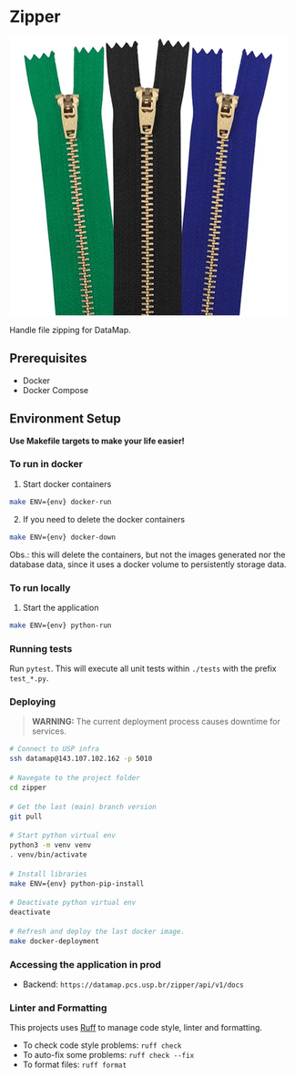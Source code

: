 # Zipper
![ziper](resources/zipper.jpg)

Handle file zipping for DataMap.

## Prerequisites

- Docker
- Docker Compose

## Environment Setup

**Use Makefile targets to make your life easier!**

### To run in docker

1. Start docker containers

```sh
make ENV={env} docker-run
```

2. If you need to delete the docker containers

```sh
make ENV={env} docker-down
```

Obs.: this will delete the containers, but not the images generated nor the database data, since it uses a docker 
volume to persistently storage data.

### To run locally

1. Start the application

```sh
make ENV={env} python-run
```

### Running tests

Run `pytest`. This will execute all unit tests within `./tests` with the prefix `test_*.py`.

### Deploying

> **WARNING:** The current deployment process causes downtime for services.

```sh
# Connect to USP infra
ssh datamap@143.107.102.162 -p 5010

# Navegate to the project folder
cd zipper

# Get the last (main) branch version
git pull

# Start python virtual env
python3 -m venv venv
. venv/bin/activate

# Install libraries
make ENV={env} python-pip-install

# Deactivate python virtual env
deactivate

# Refresh and deploy the last docker image.
make docker-deployment
```

### Accessing the application in prod

* Backend: `https://datamap.pcs.usp.br/zipper/api/v1/docs`

### Linter and Formatting

This projects uses [Ruff](https://github.com/astral-sh/ruff) to manage code style, linter and formatting.

* To check code style problems: `ruff check`
* To auto-fix some problems: `ruff check --fix`
* To format files: `ruff format`
